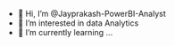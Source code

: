 - 👋 Hi, I’m @Jayprakash-PowerBI-Analyst
- 👀 I’m interested in data Analytics
- 🌱 I’m currently learning ...


<!---
Jayprakash-PowerBI-Analyst/Jayprakash-PowerBI-Analyst is a ✨ special ✨ repository because its `README.md` (this file) appears on your GitHub profile.
You can click the Preview link to take a look at your changes.
--->
